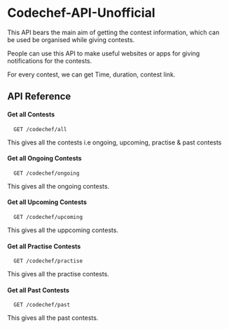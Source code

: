 
# Codechef-API-Unofficial
This API bears the main aim of getting the contest information, which can be used be organised while giving contests.

People can use this API to make useful websites or apps for giving notifications for the contests.

For every contest, we can get Time, duration, contest link.



## API Reference

#### Get all Contests
```http
  GET /codechef/all
```
This gives all the contests i.e ongoing, upcoming, practise & past contests

#### Get all Ongoing Contests
```http
  GET /codechef/ongoing
```
This gives all the ongoing contests.

#### Get all Upcoming Contests
```http
  GET /codechef/upcoming
```
This gives all the uppcoming contests.

#### Get all Practise Contests
```http
  GET /codechef/practise
```
This gives all the practise contests.

#### Get all Past Contests
```http
  GET /codechef/past
```
This gives all the past contests.